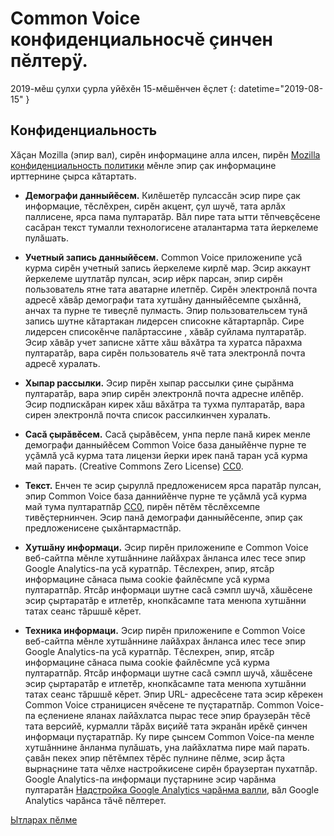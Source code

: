 # Common Voice конфиденциальносчĕ çинчен пĕлтерÿ.

2019-мĕш çулхи çурла уйĕхĕн 15-мĕшĕнчен ĕçлет {: datetime="2019-08-15" }

## Конфиденциальность

Хăçан Mozilla (эпир вал), сирĕн информацине алла илсен, пирĕн [Mozilla конфиденциальность политики](https://www.mozilla.org/privacy) мĕнле эпир çак информацине ирттернине çырса кăтартать.

* **Демографи данныйĕсем.** Килĕшетĕр пулсассăн эсир пире çак информацие, тĕслĕхрен, сирĕн акцент, çул шучĕ, тата арлăх паллисене, ярса пама пултаратăр. Вăл пире тата ытти тĕпчевçĕсене сасăран текст тумалли технологисене аталантарма тата йеркелеме пулăшать. 

* **Учетный запись данныйĕсем.** Common Voice приложенипе усă курма сирĕн учетный запись йеркелеме кирлĕ мар. Эсир аккаунт йеркелеме шутлатăр пулсан, эсир иĕрк парсан, эпир сирĕн пользователь ятне тата аватарне илетпĕр. Сирĕн электронлă почта адресĕ хăвăр демографи тата хутшăну данныйĕсемпе çыхăннă, анчах та пурне те тивеçлĕ пулмасть. Эпир пользовательсем тунă запись шутне кăтартакан лидерсен списокне кăтартарпăр. Сире лидерсен списокĕнче палăртассине , хăвăр суйлама пултаратăр. Эсир хăвăр учет записне хăтте хăш вăхăтра та хуратса пăрахма пултаратăр, вара сирĕн пользователь ячĕ тата электронлă почта адресĕ хуралать.

* **Хыпар рассылки.** Эсир пирĕн хыпар рассылки çине çырăнма пултаратăр, вара эпир сирĕн электронлă почта адресне илĕпĕр. Эсир подпискăран кирек хăш вăхăтра та тухма пултаратăр, вара сирен электронлă почта список рассилкинчен хуралать.

* **Сасă çырăвĕсем.** Сасă çырăвĕсем, унпа перле панă кирек менле демографи данныйĕсем Common Voice база даныйĕнче пурне те уçăмлă усă курма тата лицензи йерки ирек панă таран усă курма май парать. (Creative Commons Zero License) [CC0](https://creativecommons.org/publicdomain/zero/1.0/).

* **Текст.** Енчен те эсир çыруллă предложенисем ярса паратăр пулсан, эпир Common Voice база даннийĕнче пурне те уçăмлă усă курма май тума пултаратпăр [CC0](https://creativecommons.org/publicdomain/zero/1.0/), пирĕн пĕтĕм тĕслĕхсемпе тивĕçтернинчен. Эсир панă демографи данныйĕсенпе, эпир çак предложенисене çыхăнтармастпăр.

* **Хутшăну информаци.** Эсир пирĕн приложенипе е Common Voice веб-сайтпа мĕнле хутшăннине лайăхрах ăнланса илес тесе эпир Google Analytics-па усă куратпăр. Тĕслехрен, эпир, ятсăр информацине сăнаса пыма cookie файлĕсмпе усă курма пултаратпăр. Ятсăр информаци шутне сасă сэмпл шучă, хăшĕсене эсир çыртаратăр е итлетĕр, кнопкăсампе тата менюпа хутшăнни татах сеанс тăршшĕ кĕрет. 

* **Техника информаци.** Эсир пирĕн приложенипе е Common Voice веб-сайтпа мĕнле хутшăннине лайăхрах ăнланса илес тесе эпир Google Analytics-па усă куратпăр. Тĕслехрен, эпир, ятсăр информацине сăнаса пыма cookie файлĕсмпе усă курма пултаратпăр. Ятсăр информаци шутне сасă сэмпл шучă, хăшĕсене эсир çыртаратăр е итлетĕр, кнопкăсампе тата менюпа хутшăнни татах сеанс тăршшĕ кĕрет. Эпир URL- адресĕсене тата эсир кĕрекен Common Voice страницисен ячĕсене те пуçтаратпăр.  Common Voice-па еçлениене яланах лайăхлатса пырас тесе эпир браузерăн тĕсĕ тата версийĕ, курмалли тăрăх виçийĕ тата экранăн ирĕкĕ çинчен информаци пуçтаратпăр. Ку пире çынсем Common Voice-па менле хутшăннине ăнланма пулăшать, уна лайăхлатма пире май парать. çавăн пекех эпир пĕтĕмпех тĕрĕс пулнине пĕлме, эсир ăçта вырнаçнине тата чĕлхе настройкисене сирĕн браузертан пухатпăр. Google Analytics-па информаци пуçтарнине эсир чарăнма пултаратăн [Надстройка Google Analytics чарăнма валли](https://tools.google.com/dlpage/gaoptout), вăл Google Analytics чарăнса тăчĕ пĕлтерет. 

[Ытларах пĕлме](https://github.com/mozilla/voice-web/blob/master/docs/data_dictionary.md)
